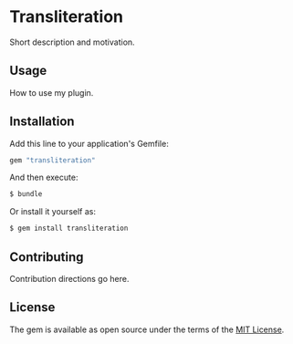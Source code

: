 # Transliteration
Short description and motivation.

## Usage
How to use my plugin.

## Installation
Add this line to your application's Gemfile:

```ruby
gem "transliteration"
```

And then execute:
```bash
$ bundle
```

Or install it yourself as:
```bash
$ gem install transliteration
```

## Contributing
Contribution directions go here.

## License
The gem is available as open source under the terms of the [MIT License](https://opensource.org/licenses/MIT).
